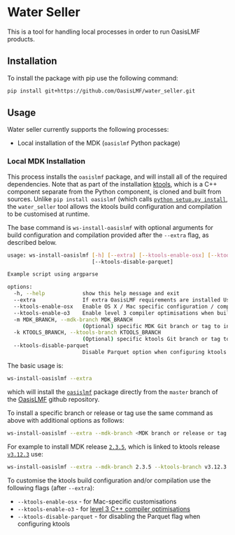 
# Water Seller

This is a tool for handling local processes in order to run OasisLMF products. 

## Installation
To install the package with pip use the following command:

```bash
pip install git+https://github.com/OasisLMF/water_seller.git     
```

## Usage

Water seller currently supports the following processes:

* Local installation of the MDK (`oasislmf` Python package)


### Local MDK Installation

This process installs the `oasislmf` package, and will install all of the required dependencies. Note that as part of the installation [ktools](https://github.com/OasisLMF/ktools), which is a C++ component separate from the Python component, is cloned and built from sources. Unlike `pip install oasislmf` (which calls [`python setup.py install`](https://github.com/OasisLMF/OasisLMF/blob/main/setup.py#L147), the `water_seller` tool allows the ktools build configuration and compilation to be customised at runtime.

The base command is `ws-install-oasislmf` with optional arguments for build configuration and compilation provided after the `--extra` flag, as described below.
```bash
usage: ws-install-oasislmf [-h] [--extra] [--ktools-enable-osx] [--ktools-enable-o3] [-m MDK_BRANCH] [-k KTOOLS_BRANCH]
                           [--ktools-disable-parquet]

Example script using argparse

options:
  -h, --help            show this help message and exit
  --extra               If extra OasisLMF requirements are installed Use this flag to set the value to True
  --ktools-enable-osx   Enable OS X / Mac specific configuration / compilation options when building ktools
  --ktools-enable-o3    Enable level 3 compiler optimisations when building ktools
  -m MDK_BRANCH, --mdk-branch MDK_BRANCH
                        (Optional) specific MDK Git branch or tag to install
  -k KTOOLS_BRANCH, --ktools-branch KTOOLS_BRANCH
                        (Optional) specific ktools Git branch or tag to install
  --ktools-disable-parquet
                        Disable Parquet option when configuring ktools
```

The basic usage is:
```bash
ws-install-oasislmf --extra
```
which will install the [`oasislmf`](https://github.com/OasisLMF/OasisLMF) package directly from the ```master``` 
branch of the [OasisLMF](https://github.com/OasisLMF/OasisLMF) github repository.

To install a specific branch or release or tag use the same command as above with additional options as follows:
```bash
ws-install-oasislmf --extra --mdk-branch <MDK branch or release or tag name> --ktools-branch <ktools branch or release or tag name> [--ktools-disable-parquet]
```
For example to install MDK release [`2.3.5`](https://github.com/OasisLMF/OasisLMF/releases/tag/2.3.5), which is linked to ktools release [`v3.12.3`](https://github.com/OasisLMF/ktools/releases/tag/v3.12.3) use:
```bash
ws-install-oasislmf --extra --mdk-branch 2.3.5 --ktools-branch v3.12.3 [--ktools-disable-parquet]
```

To customise the ktools build configuration and/or compilation use the following flags (after `--extra`):

* `--ktools-enable-osx` - for Mac-specific customisations
* `--ktools-enable-o3` - for [level 3 C++ compiler optimisations](https://gcc.gnu.org/onlinedocs/gcc/Optimize-Options.html#index-O3)
* `--ktools-disable-parquet` - for disabling the Parquet flag when configuring ktools
